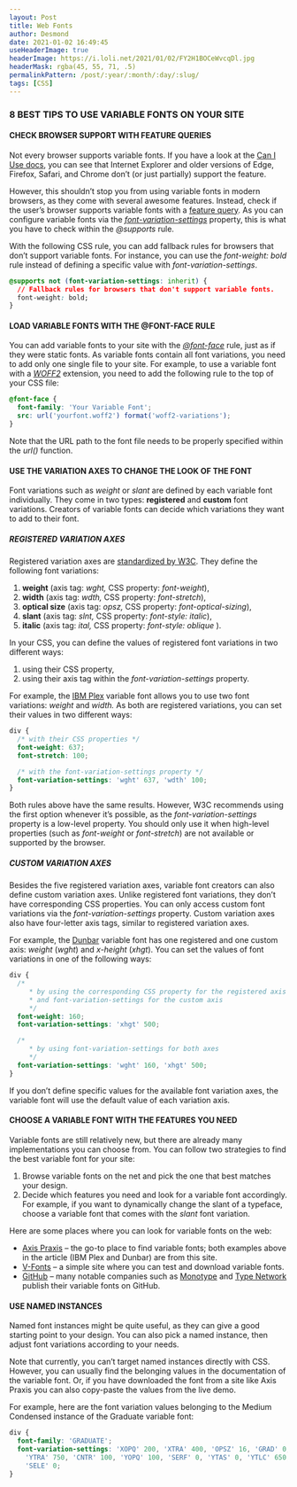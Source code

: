 ```yaml
---
layout: Post
title: Web Fonts
author: Desmond
date: 2021-01-02 16:49:45
useHeaderImage: true
headerImage: https://i.loli.net/2021/01/02/FY2H1BOCeWvcqDl.jpg
headerMask: rgba(45, 55, 71, .5)
permalinkPattern: /post/:year/:month/:day/:slug/
tags: [CSS]
---
```


### 8 BEST TIPS TO USE VARIABLE FONTS ON YOUR SITE

#### CHECK BROWSER SUPPORT WITH FEATURE QUERIES

Not every browser supports variable fonts. If you have a look at the [Can I Use docs](https://caniuse.com/#search=variable%20fonts), you can see that Internet Explorer and older versions of Edge, Firefox, Safari, and Chrome don’t (or just partially) support the feature.

However, this shouldn’t stop you from using variable fonts in modern browsers, as they come with several awesome features. Instead, check if the user’s browser supports variable fonts with a [feature query](https://developer.mozilla.org/en-US/docs/Web/CSS/@supports). As you can configure variable fonts via the [_font-variation-settings_](https://developer.mozilla.org/en-US/docs/Web/CSS/font-variation-settings) property, this is what you have to check within the _@supports_ rule.

With the following CSS rule, you can add fallback rules for browsers that don’t support variable fonts. For instance, you can use the _font-weight: bold_ rule instead of defining a specific value with _font-variation-settings_.

```css
@supports not (font-variation-settings: inherit) {
  // Fallback rules for browsers that don't support variable fonts.
  font-weight: bold;
}
```

#### LOAD VARIABLE FONTS WITH THE @FONT-FACE RULE

You can add variable fonts to your site with the [_@font-face_](https://developer.mozilla.org/en-US/docs/Web/CSS/@font-face) rule, just as if they were static fonts. As variable fonts contain all font variations, you need to add only one single file to your site. For example, to use a variable font with a [_WOFF2_](https://www.w3.org/TR/WOFF2/) extension, you need to add the following rule to the top of your CSS file:

```css
@font-face {
  font-family: 'Your Variable Font';
  src: url('yourfont.woff2') format('woff2-variations');
}
```

Note that the URL path to the font file needs to be properly specified within the _url()_ function.

#### USE THE VARIATION AXES TO CHANGE THE LOOK OF THE FONT

Font variations such as _weight_ or _slant_ are defined by each variable font individually. They come in two types: **registered** and **custom** font variations. Creators of variable fonts can decide which variations they want to add to their font.

##### REGISTERED VARIATION AXES

Registered variation axes are [standardized by W3C](https://www.w3.org/TR/css-fonts-4). They define the following font variations:

1. **weight** (axis tag: _wght,_ CSS property: _font-weight_),
2. **width** (axis tag: _wdth,_ CSS property: _font-stretch_),
3. **optical size** (axis tag: _opsz,_ CSS property: _font-optical-sizing_),
4. **slant** (axis tag: _slnt,_ CSS property: _font-style: italic_),
5. **italic** (axis tag: _ital,_ CSS property: _font-style: oblique_ ).

In your CSS, you can define the values of registered font variations in two different ways:

1. using their CSS property,
2. using their axis tag within the _font-variation-settings_ property.

For example, the [IBM Plex](https://www.axis-praxis.org/specimens/ibmplex) variable font allows you to use two font variations: _weight_ and _width._ As both are registered variations, you can set their values in two different ways:

```css
div {
  /* with their CSS properties */
  font-weight: 637;
  font-stretch: 100;

  /* with the font-variation-settings property */
  font-variation-settings: 'wght' 637, 'wdth' 100;
}
```

Both rules above have the same results. However, W3C recommends using the first option whenever it’s possible, as the _font-variation-settings_ property is a low-level property. You should only use it when high-level properties (such as _font-weight_ or _font-stretch_) are not available or supported by the browser.

##### CUSTOM VARIATION AXES

Besides the five registered variation axes, variable font creators can also define custom variation axes. Unlike registered font variations, they don’t have corresponding CSS properties. You can only access custom font variations via the _font-variation-settings_ property. Custom variation axes also have four-letter axis tags, similar to registered variation axes.

For example, the [Dunbar](https://www.axis-praxis.org/specimens/dunbar) variable font has one registered and one custom axis: _weight_ (_wght_) and _x-height_ (_xhgt_). You can set the values of font variations in one of the following ways:

```css
div {
  /* 
     * by using the corresponding CSS property for the registered axis
     * and font-variation-settings for the custom axis
     */
  font-weight: 160;
  font-variation-settings: 'xhgt' 500;

  /* 
     * by using font-variation-settings for both axes 
     */
  font-variation-settings: 'wght' 160, 'xhgt' 500;
}
```

If you don’t define specific values for the available font variation axes, the variable font will use the default value of each variation axis.

#### CHOOSE A VARIABLE FONT WITH THE FEATURES YOU NEED

Variable fonts are still relatively new, but there are already many implementations you can choose from. You can follow two strategies to find the best variable font for your site:

1. Browse variable fonts on the net and pick the one that best matches your design.
2. Decide which features you need and look for a variable font accordingly. For example, if you want to dynamically change the slant of a typeface, choose a variable font that comes with the _slant_ font variation.

Here are some places where you can look for variable fonts on the web:

- [Axis Praxis](https://www.axis-praxis.org/) – the go-to place to find variable fonts; both examples above in the article (IBM Plex and Dunbar) are from this site.
- [V-Fonts](https://v-fonts.com/) – a simple site where you can test and download variable fonts.
- [GitHub](https://github.com/search?utf8=%E2%9C%93&q=variable+fonts&type=) – many notable companies such as [Monotype](https://github.com/Monotype/Monotype_prototype_variable_fonts) and [Type Network](https://github.com/TypeNetwork) publish their variable fonts on GitHub.

#### USE NAMED INSTANCES

Named font instances might be quite useful, as they can give a good starting point to your design. You can also pick a named instance, then adjust font variations according to your needs.

Note that currently, you can’t target named instances directly with CSS. However, you can usually find the belonging values in the documentation of the variable font. Or, if you have downloaded the font from a site like Axis Praxis you can also copy-paste the values from the live demo.

For example, here are the font variation values belonging to the Medium Condensed instance of the Graduate variable font:

```css
div {
  font-family: 'GRADUATE';
  font-variation-settings: 'XOPQ' 200, 'XTRA' 400, 'OPSZ' 16, 'GRAD' 0,
    'YTRA' 750, 'CNTR' 100, 'YOPQ' 100, 'SERF' 0, 'YTAS' 0, 'YTLC' 650, 'YTDE' 0,
    'SELE' 0;
}
```
